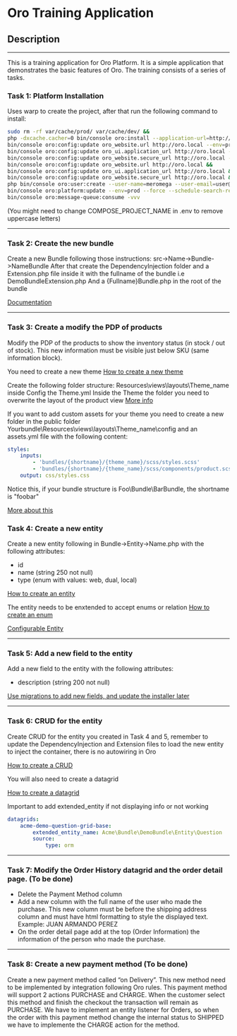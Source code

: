 Oro Training Application
==================================

## Description

--------------------

This is a training application for Oro Platform. It is a simple application that demonstrates the basic features of Oro.
The training consists of a series of tasks.

### Task 1: Platform Installation
Uses warp to create the project, after that run the following command to install:
```bash
sudo rm -rf var/cache/prod/ var/cache/dev/ &&
php -dxcache.cacher=0 bin/console oro:install --application-url=http://oro.local --env=prod --user-name=admin --user-email=admin@example.com --user-firstname=John --user-lastname=Doe --user-password=admin --sample-data=y --organization-name="Oro" --language=en --formatting-code=en --timeout=10000 &&
bin/console oro:config:update oro_website.url http://oro.local --env=prod &&
bin/console oro:config:update oro_ui.application_url http://oro.local --env=prod &&
bin/console oro:config:update oro_website.secure_url http://oro.local --env=prod &&
bin/console oro:config:update oro_website.url http://oro.local &&
bin/console oro:config:update oro_ui.application_url http://oro.local &&
bin/console oro:config:update oro_website.secure_url http://oro.local &&
php bin/console oro:user:create --user-name=meromega --user-email=user@admin.com --user-firstname=user --user-lastname=Admin2 --user-password=admintest --user-role=ROLE_ADMINISTRATOR --user-business-unit="Acme, General" &&
bin/console oro:platform:update --env=prod --force --schedule-search-reindexation &&
bin/console oro:message-queue:consume -vvv
```
(You might need to change COMPOSE_PROJECT_NAME in .env to remove uppercase letters)

--------------------------

### Task 2: Create the new bundle
Create a new Bundle following those instructions:
src->Name->Bundle->NameBundle
After that create the DependencyInjection folder and a Extension.php file inside it with the fullname of the bundle i.e DemoBundleExtension.php
And a {Fullname}Bundle.php in the root of the bundle

[Documentation](https://doc.oroinc.com/5.1/backend/extension/create-bundle/)

--------------------------

### Task 3: Create a modify the PDP of products
Modify the PDP of the products to show the inventory status (in stock / out of stock). This new information must be visible just below SKU (same information block).

You need to create a new theme
[How to create a new theme](https://doc.oroinc.com/5.1/frontend/storefront/quick-start/)

Create the following folder structure:
Resources\views\layouts\Theme_name
inside Config the Theme.yml
Inside the Theme the folder you need to overwrite the layout of the product view
[More info](https://doc.oroinc.com/5.1/frontend/storefront/quick-start/#change-existing-pages-structure)

If you want to add custom assets for your theme you need to create a new folder in the public folder
Yourbundle\Resources\views\layouts\Theme_name\config
and an assets.yml file with the following content:
```yml
styles:
    inputs:
        - 'bundles/{shortname}/{theme_name}/scss/styles.scss'
        - 'bundles/{shortname}/{theme_name}/scss/components/product.scss'
    output: css/styles.css
```
Notice this, if your bundle structure is Foo\Bundle\BarBundle, the shortname is "foobar"

[More about this](https://doc.oroinc.com/5.1/frontend/storefront/css/)

### Task 4: Create a new entity
Create a new entity following in Bundle->Entity->Name.php with the following attributes:
- id
- name (string 250 not null)
- type (enum with values: web, dual, local)

[How to create an entity](https://doc.oroinc.com/5.1/backend/entities/create-entities/)

The entity needs to be enxtended to accept enums or relation
[How to create an enum](https://doc.oroinc.com/5.1/backend/entities/extend-entities/enums/)

[Configurable Entity](https://doc.oroinc.com/5.1/backend/entities/config-entities/)

--------------------------
### Task 5: Add a new field to the entity
Add a new field to the entity with the following attributes:
- description (string 200 not null)

[Use migrations to add new fields, and update the installer later](https://doc.oroinc.com/5.1/backend/entities/migration/#create-versioned-schema-migrations)

--------------------------
### Task 6: CRUD for the entity
Create CRUD for the entity you created in Task 4 and 5, remember to update the DependencyInjection and Extension files to load the new entity
to inject the container, there is no autowiring in Oro

[How to create a CRUD](https://doc.oroinc.com/5.1/backend/entities/crud/#dev-cookbook-framework-create-simple-crud)

You will also need to create a datagrid

[How to create a datagrid](https://doc.oroinc.com/5.1/backend/entities/data-grids/#complete-datagrid-configuration)

Important to add extended_entity if not displaying info or not working
```yml
datagrids:
    acme-demo-question-grid-base:
        extended_entity_name: Acme\Bundle\DemoBundle\Entity\Question
        source:
            type: orm
```

--------------------------

### Task 7: Modify the Order History datagrid and the order detail page. (To be done)

- Delete the Payment Method column
- Add a new column with the full name of the user who made the purchase. This new column must be before the shipping address column and must have html formatting to style the displayed text.
  Example:
  JUAN ARMANDO PEREZ
- On the order detail page add at the top (Order Information) the information of the person who made the purchase.

----

### Task 8: Create a new payment method (To be done)

Create a new payment method called “on Delivery”. This new method need to be implemented by integration following Oro rules. This payment method will support 2 actions PURCHASE and CHARGE. When the customer select this method and finish the checkout the transaction will remain as PURCHASE.
We have to implement an entity listener for Orders, so when the order with this payment method change the internal status to SHIPPED we have to implemente the CHARGE action for the method.

